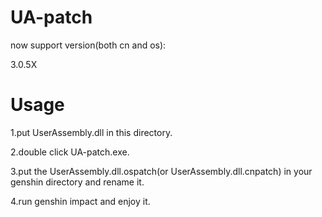 # UA-patch

now support version(both cn and os):

3.0.5X

# Usage

1.put UserAssembly.dll in this directory.

2.double click UA-patch.exe.

3.put the UserAssembly.dll.ospatch(or UserAssembly.dll.cnpatch) in your genshin directory and rename it.

4.run genshin impact and enjoy it.
